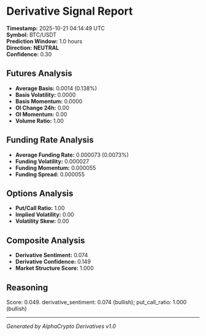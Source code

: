 # Derivative Signal Report

**Timestamp:** 2025-10-21 04:14:49 UTC  
**Symbol:** BTC/USDT  
**Prediction Window:** 1.0 hours  
**Direction:** **NEUTRAL**  
**Confidence:** 0.30

## Futures Analysis
- **Average Basis:** 0.0014 (0.138%)
- **Basis Volatility:** 0.0000
- **Basis Momentum:** 0.0000
- **OI Change 24h:** 0.00
- **OI Momentum:** 0.00
- **Volume Ratio:** 1.00

## Funding Rate Analysis
- **Average Funding Rate:** 0.000073 (0.0073%)
- **Funding Volatility:** 0.000027
- **Funding Momentum:** 0.000055
- **Funding Spread:** 0.000055

## Options Analysis
- **Put/Call Ratio:** 1.00
- **Implied Volatility:** 0.00
- **Volatility Skew:** 0.00

## Composite Analysis
- **Derivative Sentiment:** 0.074
- **Derivative Confidence:** 0.149
- **Market Structure Score:** 1.000

## Reasoning
Score: 0.049. derivative_sentiment: 0.074 (bullish); put_call_ratio: 1.000 (bullish)

---
*Generated by AlphaCrypto Derivatives v1.0*
